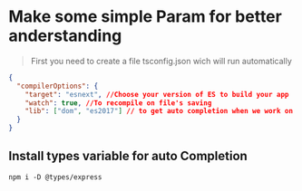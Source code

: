 # Make some simple Param for better anderstanding

> First you need to create a file tsconfig.json wich will run automatically

```json
{
  "compilerOptions": {
    "target": "esnext", //Choose your version of ES to build your app
    "watch": true, //To recompile on file's saving
    "lib": ["dom", "es2017"] // to get auto completion when we work on project
  }
}
```

## Install types variable for auto Completion

```node
npm i -D @types/express
```
